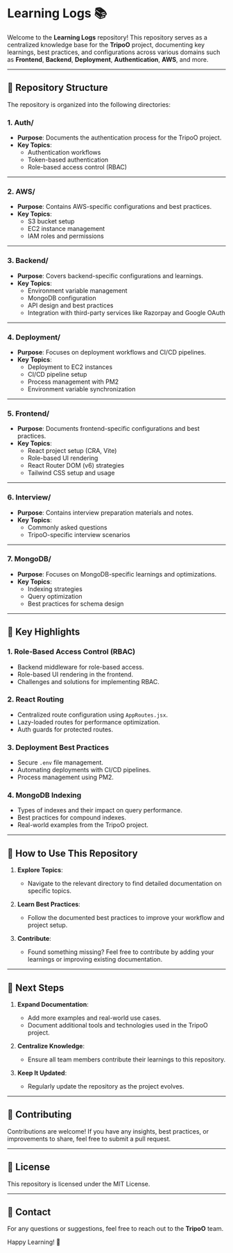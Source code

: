 # Learning Logs 📚

Welcome to the **Learning Logs** repository! This repository serves as a centralized knowledge base for the **TripoO** project, documenting key learnings, best practices, and configurations across various domains such as **Frontend**, **Backend**, **Deployment**, **Authentication**, **AWS**, and more.

---

## 📂 Repository Structure

The repository is organized into the following directories:

### **1. Auth/**
- **Purpose**: Documents the authentication process for the TripoO project.
- **Key Topics**:
  - Authentication workflows
  - Token-based authentication
  - Role-based access control (RBAC)

---

### **2. AWS/**
- **Purpose**: Contains AWS-specific configurations and best practices.
- **Key Topics**:
  - S3 bucket setup
  - EC2 instance management
  - IAM roles and permissions

---

### **3. Backend/**
- **Purpose**: Covers backend-specific configurations and learnings.
- **Key Topics**:
  - Environment variable management
  - MongoDB configuration
  - API design and best practices
  - Integration with third-party services like Razorpay and Google OAuth

---

### **4. Deployment/**
- **Purpose**: Focuses on deployment workflows and CI/CD pipelines.
- **Key Topics**:
  - Deployment to EC2 instances
  - CI/CD pipeline setup
  - Process management with PM2
  - Environment variable synchronization

---

### **5. Frontend/**
- **Purpose**: Documents frontend-specific configurations and best practices.
- **Key Topics**:
  - React project setup (CRA, Vite)
  - Role-based UI rendering
  - React Router DOM (v6) strategies
  - Tailwind CSS setup and usage

---

### **6. Interview/**
- **Purpose**: Contains interview preparation materials and notes.
- **Key Topics**:
  - Commonly asked questions
  - TripoO-specific interview scenarios

---

### **7. MongoDB/**
- **Purpose**: Focuses on MongoDB-specific learnings and optimizations.
- **Key Topics**:
  - Indexing strategies
  - Query optimization
  - Best practices for schema design

---

## 📝 Key Highlights

### **1. Role-Based Access Control (RBAC)**
- Backend middleware for role-based access.
- Role-based UI rendering in the frontend.
- Challenges and solutions for implementing RBAC.

### **2. React Routing**
- Centralized route configuration using `AppRoutes.jsx`.
- Lazy-loaded routes for performance optimization.
- Auth guards for protected routes.

### **3. Deployment Best Practices**
- Secure `.env` file management.
- Automating deployments with CI/CD pipelines.
- Process management using PM2.

### **4. MongoDB Indexing**
- Types of indexes and their impact on query performance.
- Best practices for compound indexes.
- Real-world examples from the TripoO project.

---

## 🚀 How to Use This Repository

1. **Explore Topics**:
   - Navigate to the relevant directory to find detailed documentation on specific topics.

2. **Learn Best Practices**:
   - Follow the documented best practices to improve your workflow and project setup.

3. **Contribute**:
   - Found something missing? Feel free to contribute by adding your learnings or improving existing documentation.

---

## 📌 Next Steps

1. **Expand Documentation**:
   - Add more examples and real-world use cases.
   - Document additional tools and technologies used in the TripoO project.

2. **Centralize Knowledge**:
   - Ensure all team members contribute their learnings to this repository.

3. **Keep It Updated**:
   - Regularly update the repository as the project evolves.

---

## 🤝 Contributing

Contributions are welcome! If you have any insights, best practices, or improvements to share, feel free to submit a pull request.

---

## 📄 License

This repository is licensed under the MIT License.

---

## 📧 Contact

For any questions or suggestions, feel free to reach out to the **TripoO** team.

Happy Learning! 🎉